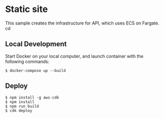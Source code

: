 # Static site

This sample creates the infrastructure for API, which uses ECS on Fargate.
cd 

## Local Development
Start Docker on your local computer, and launch container with the following commands:

```shell
$ docker-compose up --build
```

## Deploy

```shell
$ npm install -g aws-cdk
$ npm install
$ npm run build
$ cdk deploy
```
